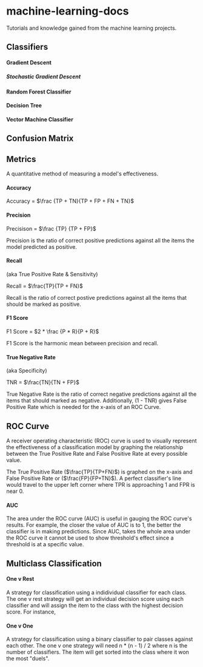# machine-learning-docs
Tutorials and knowledge gained from the machine learning projects.

## Classifiers


#### Gradient Descent


##### Stochastic Gradient Descent


#### Random Forest Classifier


#### Decision Tree


#### Vector Machine Classifier



## Confusion Matrix



## Metrics

A quantitative method of measuring a model's effectiveness.

#### Accuracy

Accuracy = $\frac {TP + TN}{TP + FP + FN + TN}$
#### Precision

Precisison = $\frac {TP} {TP + FP}$

Precision is the ratio of correct positive predictions against all the items the model predicted as positive.

#### Recall

(aka True Positive Rate & Sensitivity)

Recall = $\frac{TP}{TP + FN}$

Recall is the ratio of correct postive predictions against all the items that should be marked as positive.

#### F1 Score

F1 Score = $2 * \frac {P * R}{P + R}$

F1 Score is the harmonic mean between precision and recall.

#### True Negative Rate

(aka Specificity)

TNR = $\frac{TN}{TN + FP}$

True Negative Rate is the ratio of correct negative predictions against all the items that should marked as negative. Additionally, (1 - TNR) gives False Positive Rate which is needed for the x-axis of an ROC Curve. 

## ROC Curve

A receiver operating characteristic (ROC) curve is used to visually represent the effectiveness of a classification model by graphing the relationship between the True Positive Rate and False Positive Rate at every possible value. 

The True Positive Rate ($\frac{TP}{TP+FN}$) is graphed on the x-axis and False Positive Rate or ($\frac{FP}{FP+TN}$). A perfect classifier's line would travel to the upper left corner where TPR is approaching 1 and FPR is near 0.

#### AUC

The area under the ROC curve (AUC) is useful in gauging the ROC curve's results. For example, the closer the value of AUC is to 1, the better the classifier is in making predictions. Since AUC, takes the whole area under the ROC curve it cannot be used to show threshold's effect since a threshold is at a specific value.


## Multiclass Classification

#### One v Rest

A strategy for classification using a indidividual classifier for each class. The one v rest strategy will get an individual decision score using each classifier and will assign the item to the class with the highest decision score. For instance, 

#### One v One

A strategy for classification using a binary classifier to pair classes against each other. The one v one strategy will need n * (n - 1)  / 2 where n is the number of classifiers. The item will get sorted into the class where it won the most "duels".



